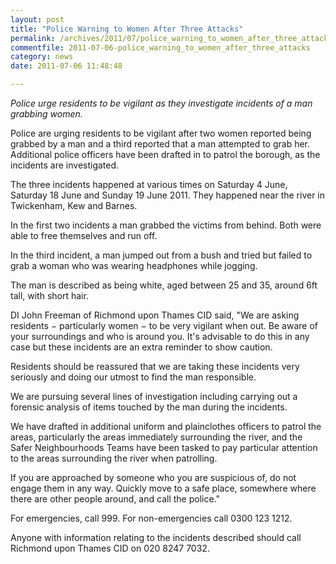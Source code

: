 ```yaml
---
layout: post
title: "Police Warning to Women After Three Attacks"
permalink: /archives/2011/07/police_warning_to_women_after_three_attacks.html
commentfile: 2011-07-06-police_warning_to_women_after_three_attacks
category: news
date: 2011-07-06 11:48:48

---
```


*Police urge residents to be vigilant as they investigate incidents of a man grabbing women.*

Police are urging residents to be vigilant after two women reported being grabbed by a man and a third reported that a man attempted to grab her. Additional police officers have been drafted in to patrol the borough, as the incidents are investigated.

The three incidents happened at various times on Saturday 4 June, Saturday 18 June and Sunday 19 June 2011. They happened near the river in Twickenham, Kew and Barnes.

In the first two incidents a man grabbed the victims from behind. Both were able to free themselves and run off.

In the third incident, a man jumped out from a bush and tried but failed to grab a woman who was wearing headphones while jogging.

The man is described as being white, aged between 25 and 35, around 6ft tall, with short hair.

DI John Freeman of Richmond upon Thames CID said, "We are asking residents − particularly women − to be very vigilant when out. Be aware of your surroundings and who is around you. It's advisable to do this in any case but these incidents are an extra reminder to show caution.

Residents should be reassured that we are taking these incidents very seriously and doing our utmost to find the man responsible.

We are pursuing several lines of investigation including carrying out a forensic analysis of items touched by the man during the incidents.

We have drafted in additional uniform and plainclothes officers to patrol the areas, particularly the areas immediately surrounding the river, and the Safer Neighbourhoods Teams have been tasked to pay particular attention to the areas surrounding the river when patrolling.

If you are approached by someone who you are suspicious of, do not engage them in any way. Quickly move to a safe place, somewhere where there are other people around, and call the police."

For emergencies, call 999. For non-emergencies call 0300 123 1212.

Anyone with information relating to the incidents described should call Richmond upon Thames CID on 020 8247 7032.
